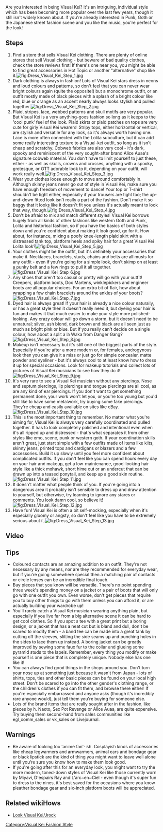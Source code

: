 Are you interested in being Visual Kei? It's an intriguing, individual
style which has been becoming more popular over the last few years,
though it still isn't widely known about. If you're already interested
in Punk, Goth or the Japanese street fashion scene and you like the
music, you're perfect for the look!

## Steps

1.  Find a store that sells Visual Kei clothing. There are plenty of
    online stores that sell Visual clothing - but beware of bad quality
    clothes, check the store reviews first! If there's one near you, you
    might be able to find great accessories in Hot Topic or another
    "alternative" shop like
    it.![](Dress_Visual_Kei_Step_1.jpg "fig:Dress_Visual_Kei_Step_1.jpg")
2.  Dark clothing is always in fashion! Lots of Visual Kei stars dress
    in neons and loud colours and patterns, so don't feel that you can
    never wear bright colours again (quite the opposite!) but a
    monochrome outfit, or an outfit mostly made of black pieces with a
    splash of a bright colour like red, blue or orange as an accent
    nearly always looks stylish and pulled
    together.![](Dress_Visual_Kei_Step_2.jpg "fig:Dress_Visual_Kei_Step_2.jpg")
3.  Plaid, stripes, lace, webbed patterns and skull motifs are very
    popular. But Visual Kei is a very anything-goes fashion so long as
    it keeps to the 'cool punk' feel of the look. Plaid skirts or plaid
    patches on tops are very cute for girly Visual Kei wearers! Stripy
    tops, either horizontal or vertical, are stylish and versatile for
    any look, so it's always worth having one. Lace is more often
    connected with the Lolita subculture, but it can add some really
    interesting texture to a Visual-kei outfit, so long as it isn't
    cheap and scratchy. Cobweb fabrics are also very cool - it's dark,
    spooky and reminiscent of the very sought-after brand Alice Auaa's
    signature cobweb material. You don't have to limit yourself to just
    these, either - as well as skulls, crowns and crosses, anything with
    a spooky, grotesque, or OTT adorable look to it, depending on your
    outfit, will work really
    well.![](Dress_Visual_Kei_Step_3.jpg "fig:Dress_Visual_Kei_Step_3.jpg")
4.  Wear your clothes loose enough to move around comfortably in.
    Although skinny jeans never go out of style in Visual Kei, make sure
    you have enough freedom of movement to dance! Your top or T-shirt
    shouldn't be tight either, especially if your trousers are tight
    too; the up-and-down fitted look isn't really a part of the fashion.
    Don't make it so baggy that it looks like it doesn't fit you unless
    it's actually meant to look that way,
    though.![](Dress_Visual_Kei_Step_4.jpg "fig:Dress_Visual_Kei_Step_4.jpg")
5.  Don't be afraid to mix and match different styles! Visual Kei
    borrows hugely from all kinds of other fashions like western Goth
    and Punk, Lolita and historical fashion, so if you have the basics
    of both styles down and you're confident about making it look good,
    go for it. How about, for instance, mixing a poofy knee-length plaid
    skirt with a distressed tank top, platform heels and spiky hair for
    a great Visual Kei Lolita
    look?![](Dress_Visual_Kei_Step_5.jpg "fig:Dress_Visual_Kei_Step_5.jpg")
6.  Your clothes might be the outfit, but it's definitely your
    accessories that make it. Necklaces, bracelets, studs, chains and
    belts are all musts for any outfit - even if you're going for a
    simple look, don't skimp on at least a punky belt and a few rings to
    pull it all
    together.![](Dress_Visual_Kei_Step_6.jpg "fig:Dress_Visual_Kei_Step_6.jpg")
7.  Any shoes that aren't too casual or pretty will go with your outfit!
    Creepers, platform boots, Doc Martens, winklepickers and engineer
    boots are all popular choices. For an extra bit of flair, how about
    wrapping a few chain bracelets around the ankles of your
    boots?![](Dress_Visual_Kei_Step_7.jpg "fig:Dress_Visual_Kei_Step_7.jpg")
8.  Dyed hair is always great! If your hair is already a nice colour
    naturally, or has a great style then it doesn't really need it, but
    dyeing your hair is fun and makes it that much easier to make your
    style more polished-looking. Any crazy colour will go down a storm,
    but it doesn't need to be unnatural; silver, ash blond, dark brown
    and black are all seen just as much as bright pink or blue. But if
    you really can't decide on a single colour, how about a split a la
    Waka from Danger
    Gang?![](Dress_Visual_Kei_Step_8.jpg "fig:Dress_Visual_Kei_Step_8.jpg")
9.  Makeup isn't necessary but it's still one of the biggest parts of
    the style. Especially if you're after a more modern or, for females,
    androgynous look then you can give it a miss or just go for simple
    concealer, matte powder and eyeliner - but it's always cool to at
    least know how to dress it up for special occasions. Look for makeup
    tutorials and collect lots of pictures of Visual Kei musicians to
    see how they do
    it!![](Dress_Visual_Kei_Step_9.jpg "fig:Dress_Visual_Kei_Step_9.jpg")
10. It's very rare to see a Visual Kei musician without any piercings.
    Nose and septum piercings, lip piercings and tongue piercings are
    all cool, as are any kind of ear piercings. If you don't want to get
    something permanent done, your work won't let you, or you're too
    young but you'd still like to have some metalwork, try buying some
    fake piercings. They're cheap and easily available on sites like
    eBay.![](Dress_Visual_Kei_Step_10.jpg "fig:Dress_Visual_Kei_Step_10.jpg")
11. This is the most important thing to remember. No matter what you're
    aiming for, Visual Kei is always very carefully coordinated and
    pulled together. It has to look completely polished and intentional
    even when it's all ripped up and distressed - that's what separates
    it from other styles like emo, scene, punk or western goth. If your
    coordination skills aren't great, just start simple with a few
    outfits made of items like kilts, skinny jeans, printed tops and
    cardigans or blazers and a few accessories. Build it up slowly until
    you feel more confident about complicated outfits. If you don't feel
    like you can spend hours every day on your hair and makeup, get a
    low-maintenance, good-looking hair style like a thick mohawk, short
    hime cut or an undercut that can be drawn up into a teased ponytail,
    and keep up a good skin
    routine.![](Dress_Visual_Kei_Step_11.jpg "fig:Dress_Visual_Kei_Step_11.jpg")
12. It doesn't matter what people think of you. If you're going into a
    dangerous area it probably isn't sensible to dress up and draw
    attention to yourself, but otherwise, try learning to ignore any
    stares or comments. You look damn cool, so believe
    it!![](Dress_Visual_Kei_Step_12.jpg "fig:Dress_Visual_Kei_Step_12.jpg")
13. Have fun! Visual Kei is often a bit self-mocking, especially when
    it's especially gloomy or angsty, so don't feel like you have to be
    extremely serious about
    it.![](Dress_Visual_Kei_Step_13.jpg "fig:Dress_Visual_Kei_Step_13.jpg")

## Video

## Tips

-   Coloured contacts are an amazing addition to an outfit. They're not
    necessary by any means, nor are they recommended for everyday wear,
    but if you're going somewhere special then a matching pair of
    contacts or circle lenses can be an incredible final touch.
-   Buy pieces that you know will be versatile. There's no point
    spending three week's spending money on a jacket or a pair of boots
    that will only go with one outfit you own. Even worse, don't get
    pieces that require you to buy other things to go with them unless
    you can afford it, or are actually building your wardrobe up!
-   You'll rarely catch a Visual Kei musician wearing anything plain,
    but especially if you live far from a big alternative scene it can
    be hard to get cool clothes. So if you spot a tee with a great print
    but a boring design, or a jacket that has a neat cut but is bland
    and dull, don't be scared to modify them - a band tee can be made
    into a great tank by cutting off the sleeves, slitting the side
    seams up and punching holes in the sides to lace them up instead. A
    boring jacket can be greatly improved by sewing some faux fur to the
    collar and glueing some pyramid studs to the lapels. Remember, every
    thing you modify or make yourself is one piece that is completely
    unique. Nobody else has one like it!
-   You can always find good things in the shops around you. Don't turn
    your nose up at something just because it wasn't from Japan - lots
    of shirts, tops, ties and other basic pieces can be found on your
    local high street. Don't be scared to go into the other gender's
    clothing range, or the children's clothes if you can fit them, and
    browse there either! If you're especially embarrassed and anyone
    asks (though it's incredibly rare anyone would), just tell them
    you're buying for someone else.
-   Lots of the brand items that are really sought after in the fashion,
    like pieces by h. Naoto, Sex Pot Revenge or Alice Auaa, are quite
    expensive. Try buying them second-hand from sales communities like
    egl_comm_sales or vk_sales on Livejournal.

## Warnings

-   Be aware of looking too 'anime fan'-ish. Cosplayish kinds of
    accessories like cheap legwarmers and armwarmers, animal ears and
    bondage gear or black lipstick are the kind of thing you might want
    to leave well alone until you're sure you know how to make them look
    good.
-   If you're going after this for an everyday look, you might want to
    try the more modern, toned-down styles of Visual Kei like those
    currently worn by Miyavi, D'espairs Ray and L'arc\~en\~Ciel - even
    though it's super fun to dress to the nines, it's best saved for the
    occasions where you know pleather bondage gear and six-inch platform
    boots will be appreciated.

## Related wikiHows

-   [Look Visual Kei/Jrock](Look_Visual_Kei/Jrock "wikilink")

[Category:Visual Kei Fashion
Style](Category:Visual_Kei_Fashion_Style "wikilink")